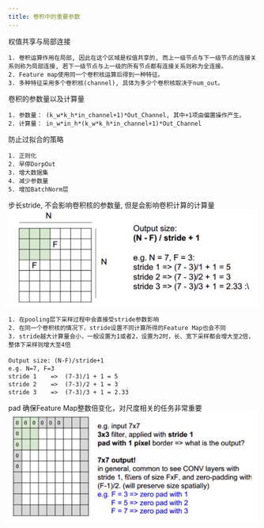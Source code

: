 ```yaml
---
title: 卷积中的重要参数
---
```


权值共享与局部连接

    1. 卷积运算作用在局部, 因此在这个区域是权值共享的, 而上一级节点与下一级节点的连接关系则称为局部连接, 若下一级节点与上一级的所有节点都有连接关系则称为全连接。
    2. Feature map使用同一个卷积核运算后得到一种特征。
    3. 多种特征采用多个卷积核(channel), 具体为多少个卷积核取决于num_out。
    

卷积的参数量以及计算量
    
    1. 参数量： (k_w*k_h*in_channel+1)*Out_Channel, 其中+1项由偏置操作产生。
    2. 计算量： in_w*in_h*(k_w*k_h*in_channel+1)*Out_Channel

防止过拟合的策略

    1. 正则化
    2. 早停DorpOut
    3. 增大数据集
    4. 减少参数量
    5. 增加BatchNorm层
    
步长stride, 不会影响卷积核的参数量, 但是会影响卷积计算的计算量
![](../img/stride.png)

    1. 在pooling层下采样过程中会直接受stride参数影响
    2. 在同一个卷积核的情况下，stride设置不同计算所得的Feature Map也会不同
    3. stride越大计算量会小，一般设置为1或者2，设置为2时，长、宽下采样都会增大至2倍，整体下采样则增大至4倍
    
    Output size: (N-F)/stride+1
    e.g. N=7, F=3
    stride 1    =>  (7-3)/1 + 1 = 5
    stride 2    =>  (7-3)/2 + 1 = 3
    stride 3    =>  (7-3)/3 + 1 = 2.33

    
pad 确保Feature Map整数倍变化，对尺度相关的任务非常重要
![](../img/pad.png)
    